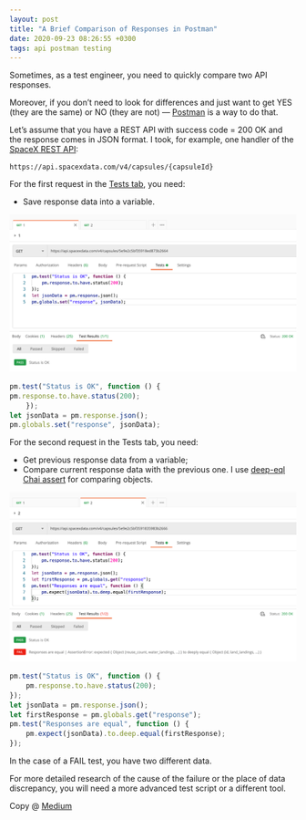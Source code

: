 ```yaml
---
layout: post
title: "A Brief Comparison of Responses in Postman"
date: 2020-09-23 08:26:55 +0300
tags: api postman testing
---
```


Sometimes, as a test engineer, you need to quickly compare two API responses.

Moreover, if you don’t need to look for differences and just want to get YES (they are the same) or NO (they are not) — [Postman](https://www.postman.com/) is a way to do that.

Let’s assume that you have a REST API with success code = 200 OK and the response comes in JSON format. I took, for example, one handler of the [SpaceX REST API](https://github.com/r-spacex/SpaceX-API/blob/master/docs/v4/README.md):

```
https://api.spacexdata.com/v4/capsules/{capsuleId}
```

For the first request in the [Tests tab](https://learning.postman.com/docs/writing-scripts/script-references/test-examples/), you need:

- Save response data into a variable.

![Tests tab](/assets/2020-09-23/01-tests-tab.png)

```JavaScript
pm.test("Status is OK", function () {
pm.response.to.have.status(200);
    });
let jsonData = pm.response.json();
pm.globals.set("response", jsonData);
```

For the second request in the Tests tab, you need:

- Get previous response data from a variable;
- Compare current response data with the previous one. I use [deep-eql Chai assert](https://www.chaijs.com/api/bdd/#method_equal) for comparing objects.

![Tests tab](/assets/2020-09-23/02-tests-tab.png)

```JavaScript
pm.test("Status is OK", function () {
    pm.response.to.have.status(200);
});
let jsonData = pm.response.json();
let firstResponse = pm.globals.get("response");
pm.test("Responses are equal", function () {
    pm.expect(jsonData).to.deep.equal(firstResponse);
});
```

In the case of a FAIL test, you have two different data.

For more detailed research of the cause of the failure or the place of data discrepancy, you will need a more advanced test script or a different tool.

Copy @ [Medium](https://adequatica.medium.com/brief-comparison-of-responses-in-postman-aea23ee9d342)

